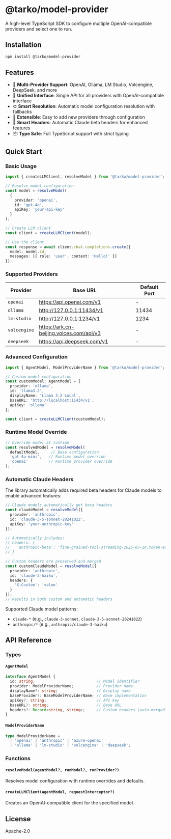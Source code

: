 # @tarko/model-provider

A high-level TypeScript SDK to configure multiple OpenAI-compatible providers and select one to run.

## Installation

```bash
npm install @tarko/model-provider
```

## Features

- 🔌 **Multi-Provider Support**: OpenAI, Ollama, LM Studio, Volcengine, DeepSeek, and more
- 🎯 **Unified Interface**: Single API for all providers with OpenAI-compatible interface
- ⚙️ **Smart Resolution**: Automatic model configuration resolution with fallbacks
- 🔧 **Extensible**: Easy to add new providers through configuration
- 🤖 **Smart Headers**: Automatic Claude beta headers for enhanced features
- 📦 **Type Safe**: Full TypeScript support with strict typing

## Quick Start

### Basic Usage

```typescript
import { createLLMClient, resolveModel } from '@tarko/model-provider';

// Resolve model configuration
const model = resolveModel(
  {
    provider: 'openai',
    id: 'gpt-4o',
    apiKey: 'your-api-key'
  }
);

// Create LLM client
const client = createLLMClient(model);

// Use the client
const response = await client.chat.completions.create({
  model: model.id,
  messages: [{ role: 'user', content: 'Hello!' }]
});
```

### Supported Providers

| Provider | Base URL | Default Port |
|----------|----------|-------------|
| `openai` | https://api.openai.com/v1 | - |
| `ollama` | http://127.0.0.1:11434/v1 | 11434 |
| `lm-studio` | http://127.0.0.1:1234/v1 | 1234 |
| `volcengine` | https://ark.cn-beijing.volces.com/api/v3 | - |
| `deepseek` | https://api.deepseek.com/v1 | - |

### Advanced Configuration

```typescript
import { AgentModel, ModelProviderName } from '@tarko/model-provider';

// Custom model configuration
const customModel: AgentModel = {
  provider: 'ollama',
  id: 'llama3.2',
  displayName: 'Llama 3.2 Local',
  baseURL: 'http://localhost:11434/v1',
  apiKey: 'ollama'
};

const client = createLLMClient(customModel);
```

### Runtime Model Override

```typescript
// Override model at runtime
const resolvedModel = resolveModel(
  defaultModel,     // Base configuration
  'gpt-4o-mini',   // Runtime model override
  'openai'         // Runtime provider override
);
```

### Automatic Claude Headers

The library automatically adds required beta headers for Claude models to enable advanced features:

```typescript
// Claude models automatically get beta headers
const claudeModel = resolveModel({
  provider: 'anthropic',
  id: 'claude-3-5-sonnet-20241022',
  apiKey: 'your-anthropic-key'
});

// Automatically includes:
// headers: {
//   'anthropic-beta': 'fine-grained-tool-streaming-2025-05-14,token-efficient-tools-2025-02-19'
// }

// Custom headers are preserved and merged
const customClaudeModel = resolveModel({
  provider: 'anthropic',
  id: 'claude-3-haiku',
  headers: {
    'X-Custom': 'value'
  }
});
// Results in both custom and automatic headers
```

Supported Claude model patterns:
- `claude-*` (e.g., `claude-3-sonnet`, `claude-3-5-sonnet-20241022`)
- `anthropic/*` (e.g., `anthropic/claude-3-haiku`)

## API Reference

### Types

#### `AgentModel`
```typescript
interface AgentModel {
  id: string;                           // Model identifier
  provider: ModelProviderName;          // Provider name
  displayName?: string;                 // Display name
  baseProvider?: BaseModelProviderName; // Base implementation
  apiKey?: string;                      // API key
  baseURL?: string;                     // Base URL
  headers?: Record<string, string>;     // Custom headers (auto-merged with provider defaults)
}
```

#### `ModelProviderName`
```typescript
type ModelProviderName = 
  | 'openai' | 'anthropic' | 'azure-openai'
  | 'ollama' | 'lm-studio' | 'volcengine' | 'deepseek';
```

### Functions

#### `resolveModel(agentModel?, runModel?, runProvider?)`
Resolves model configuration with runtime overrides and defaults.

#### `createLLMClient(agentModel, requestInterceptor?)`
Creates an OpenAI-compatible client for the specified model.

## License

Apache-2.0

